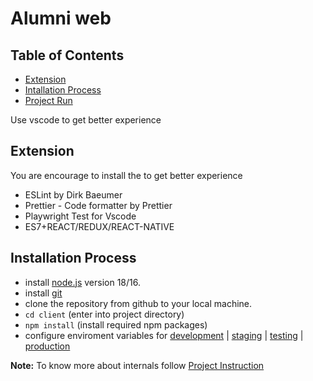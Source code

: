 # Alumni web

## Table of Contents

- [Extension](#extension)
- [Intallation Process](#installation-process)
- [Project Run](./client/README.md#run-command)

Use vscode to get better experience

## Extension

You are encourage to install the to get better experience

- ESLint by Dirk Baeumer
- Prettier - Code formatter by Prettier
- Playwright Test for Vscode
- ES7+REACT/REDUX/REACT-NATIVE

## Installation Process

- install [node.js](https://nodejs.org/en/download) version 18/16.
- install [git](https://git-scm.com/)
- clone the repository from github to your local machine.
- `cd client` (enter into project directory)
- `npm install` (install required npm packages)
- configure enviroment variables for [development](./client/.env.development) | [staging](./client/.env.staging) | [testing](./client/.env.testing) | [production](./client/.env.production)

**Note:** To know more about internals follow [Project Instruction](./client/README.md)
